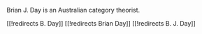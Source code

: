 Brian J. Day is an Australian category theorist.

[[!redirects B. Day]]
[[!redirects Brian Day]]
[[!redirects B. J. Day]]